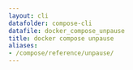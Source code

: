```yaml
---
layout: cli
datafolder: compose-cli
datafile: docker_compose_unpause
title: docker compose unpause
aliases:
- /compose/reference/unpause/
---
```

<!--
Sorry, but the contents of this page are automatically generated from
Docker's source code. If you want to suggest a change to the text that appears
here, you'll need to find the string by searching this repo:
https://github.com/docker/compose
-->

